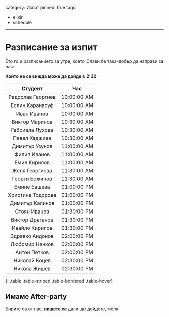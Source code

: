 category: Изпит
pinned: true
tags:
  - elixir
  - schedule

--------

# Разписание за изпит

Ето го и разписанието за утре, което Слави бе така-добър да направи за нас:

**Който не се вижда може да дойде в 2:30**


|Студент|Час|
|:--:|:--:|
|Радослав Георгиев|10:00:00 AM|
|Еслин Каранасуф|10:00:00 AM|
|Иван Иванов|10:00:00 AM|
|Виктор Маринов|10:30:00 AM|
|Габриела Лухова|10:30:00 AM|
|Павел Хаджиев|10:30:00 AM|
|Димитър Узунов|11:00:00 AM|
|Филип Иванов|11:00:00 AM|
|Емил Кирилов|11:00:00 AM|
|Женя Георгиева|11:30:00 AM|
|Георги Божинов|11:30:00 AM|
|Емине Башева|01:00:00 PM|
|Христина Тодорова|01:00:00 PM|
|Димитър Калинов|01:00:00 PM|
|Стоян Иванов|01:30:00 PM|
|Виктор Драганов|01:30:00 PM|
|Ивайло Кирилов|01:30:00 PM|
|Здравко Андонов|02:00:00 PM|
|Любомир Ненков|02:00:00 PM|
|Антон Петков|02:00:00 PM|
|Николай Коцев|02:30:00 PM|
|Никола Жишев|02:30:00 PM|
{: .table .table-striped .table-bordered .table-hover}

## Имаме After-party

Бирите са от нас, [**пишете се**](https://www.facebook.com/events/1120840054726461/) дали ще дойдете, моля!
